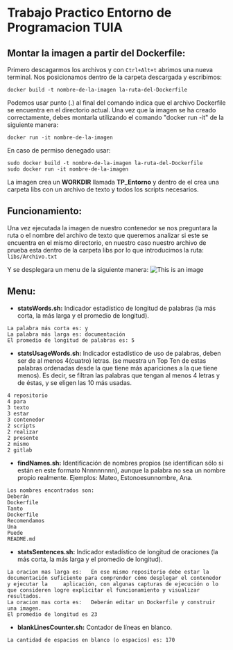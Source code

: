 # Trabajo Practico Entorno de Programacion TUIA

## Montar la imagen a partir del Dockerfile:

Primero descagarmos los archivos y con `Ctrl+Alt+t` abrimos una nueva terminal.
Nos posicionamos dentro de la carpeta descargada y escribimos:
```
docker build -t nombre-de-la-imagen la-ruta-del-Dockerfile
```
Podemos usar punto (.) al final del comando indica que el archivo Dockerfile se encuentra en el directorio actual.
Una vez que la imagen se ha creado correctamente, debes montarla utilizando el comando "docker run -it" de la siguiente manera:
```
docker run -it nombre-de-la-imagen
```
En caso de permiso denegado usar: 
```
sudo docker build -t nombre-de-la-imagen la-ruta-del-Dockerfile
sudo docker run -it nombre-de-la-imagen
```
La imagen crea un **WORKDIR** llamada **TP_Entorno** y dentro de el crea una carpeta libs con un archivo de texto y todos los scripts necesarios.


## Funcionamiento:

Una vez ejecutada la imagen de nuestro contenedor se nos preguntara la ruta o el nombre del archivo de texto que queremos analizar si este se encuentra en el mismo directorio, en nuestro caso nuestro archivo de prueba esta dentro de la carpeta libs por lo que introducimos la ruta: ``libs/Archivo.txt``

Y se desplegara un menu de la siguiente manera:
![This is an image](https://i.ibb.co/4JfxRY7/image.png)

## Menu:
+ **statsWords.sh:** Indicador estadístico de longitud de palabras (la más corta, la más larga y el
promedio de longitud).
```
La palabra más corta es: y
La palabra más larga es: documentación
El promedio de longitud de palabras es: 5
```

+ **statsUsageWords.sh:** Indicador estadístico de uso de palabras, deben ser de al menos 4(cuatro)
letras. (se muestra un Top Ten de estas palabras ordenadas desde la que tiene
más apariciones a la que tiene menos). Es decir, se filtran las palabras que
tengan al menos 4 letras y de éstas, y se eligen las 10 más usadas.           
```
4 repositorio
4 para
3 texto
3 estar
3 contenedor
2 scripts
2 realizar
2 presente
2 mismo
2 gitlab
```

+ **findNames.sh:** Identificación de nombres propios (se identifican sólo si están en este formato
Nnnnnnnnn), aunque la palabra no sea un nombre propio realmente.
Ejemplos: Mateo, Estonoesunnombre, Ana.
```
Los nombres encontrados son: 
Deberán
Dockerfile
Tanto
Dockerfile
Recomendamos
Una
Puede
README.md
```

+ **statsSentences.sh:** Indicador estadístico de longitud de oraciones (la más corta, la más larga y el
promedio de longitud).
```
La oracion mas larga es:   En ese mismo repositorio debe estar la documentación suficiente para comprender cómo desplegar el contenedor y ejecutar la     aplicación, con algunas capturas de ejecución o lo que consideren logre explicitar el funcionamiento y visualizar resultados. 
La oracion mas corta es:   Deberán editar un Dockerfile y construir una imagen.
El promedio de longitud es 23
```
+ **blankLinesCounter.sh:** Contador de líneas en blanco.
```
La cantidad de espacios en blanco (o espacios) es: 170
```
